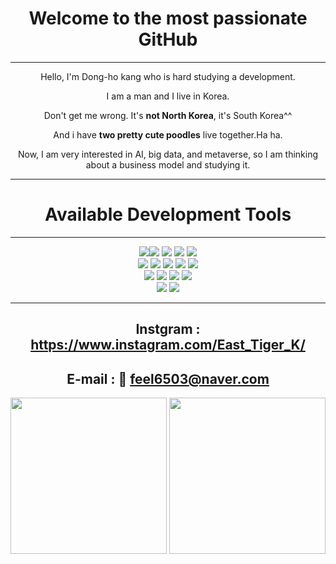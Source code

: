 <div align="center">
  
# Welcome to the most passionate GitHub
  
<hr/>
  
Hello, I'm Dong-ho kang who is hard studying a development.

I am a man and I live in Korea.

Don't get me wrong. It's **not North Korea**, it's South Korea^^

And i have **two pretty cute poodles** live together.Ha ha.

Now, I am very interested in AI, big data, and metaverse, so I am thinking about a business model and studying it.
<hr/>

# Available Development Tools

<hr/>

<img src="https://img.shields.io/badge/c-A8B9CC?style=for-the-badge&logo=c&logoColor=white"><img src="https://img.shields.io/badge/c%23-%23239120.svg?style=for-the-badge&logo=c-sharp&logoColor=white"/>
<img src="https://img.shields.io/badge/java-007396?style=for-the-badge&logo=java&logoColor=white"> 
<img src="https://img.shields.io/badge/javascript-F7DF1E?style=for-the-badge&logo=javascript&logoColor=black">
<img src="https://img.shields.io/badge/jquery-0769AD?style=for-the-badge&logo=jquery&logoColor=white">
<br>
<img src="https://img.shields.io/badge/oracle-F80000?style=for-the-badge&logo=oracle&logoColor=white"> 
<img src="https://img.shields.io/badge/oracle-F80000?style=for-the-badge&logo=oracle&logoColor=white"> 
<img src="https://img.shields.io/badge/apache tomcat-F8DC75?style=for-the-badge&logo=apachetomcat&logoColor=white">
<img src="https://img.shields.io/badge/html5-E34F26?style=for-the-badge&logo=html5&logoColor=white"> 
<img src="https://img.shields.io/badge/css-1572B6?style=for-the-badge&logo=css3&logoColor=white">
<br>
<img src="https://img.shields.io/badge/bootstrap-7952B3?style=for-the-badge&logo=bootstrap&logoColor=white">
<img src="https://img.shields.io/badge/springboot-6DB33F?style=for-the-badge&logo=springboot&logoColor=white">
<img src="https://img.shields.io/badge/spring-6DB33F?style=for-the-badge&logo=spring&logoColor=white">
<img src="https://img.shields.io/badge/python-3776AB?style=for-the-badge&logo=python&logoColor=white">
<br>
<img src="https://img.shields.io/badge/github-181717?style=for-the-badge&logo=github&logoColor=white">
<img src="https://img.shields.io/badge/git-F05032?style=for-the-badge&logo=git&logoColor=white">

<hr/>

## Instgram : https://www.instagram.com/East_Tiger_K/
## E-mail : 📧 feel6503@naver.com

<img src="https://user-images.githubusercontent.com/94586608/167970781-3b56cc1e-d16b-44cc-9f20-bbed9bae3ca3.jpg" width="250" height="250"/> <img src="https://user-images.githubusercontent.com/94586608/167970939-598fa961-640e-4bf4-9ddd-290293e0fb42.jpg" width="250" height="250"/>
  </div>
